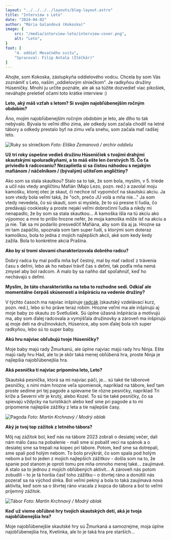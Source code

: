 ```yaml
---
layout: "../../../../layouts/blog-layout.astro"
title: "Interview s Leto"
date: "2024-04-02"
author: "Mária Galandová (Kokoska)"
image: {
    src: "/media/interview-leto/interview-cover.png",
    alt: "Leto",
}
foot: [
    "4. oddiel Mesačného svitu",
    "Spracoval: Filip Antala (Ítéčkár)"
]
---
```


Ahojte, som Kokoska, zástupkyňa oddielového vodcu. Chcela by som Vás zoznámiť s Leto, naším „oddielovým slniečkom“. Je radkyňou družiny Húseničky. Mnohí ju určite poznáte, ale ak sa túžite dozvedieť viac pikošiek, neváhajte preletieť očami toto krátke interview :)

**Leto, aký máš vzťah s letom? Si svojím najobľúbenejším ročným obdobím?**

Áno, mojím najobľúbenejším ročným obdobím je leto, ale dlho to tak nebývalo. Bývala to veľmi dlho zima, ale odkedy som začala chodiť na letné tábory a odkedy prestalo byť na zimu veľa snehu, som začala mať radšej leto.

![Ruky so slniečkom](/media/interview-leto/J3D_20241020_105733_EZ.mod.jpg) 
*Foto: Eliška Zemanová / archív oddielu*

**Už tri roky úspešne vedieš družinu Húseničiek s tvojimi drahými skautskými spoluradkyňami, a to máš ešte len čerstvých 15. Čo ťa priviedlo k radcovaniu? Nezaplietla si sa čistou náhodou s nejakým mafiánom / náčelníkom / (bývalým) učiteľom angličtiny?**

Ako som sa stala skautkou? Stalo sa to tak, že som bola, myslím, v 5. triede a učil nás vtedy angličtinu Mafián (Majo Lezo, pozn. red.) a zavolal moju kamošku, ktorej otec je skaut, či nechce ísť vypomôcť na skautskú akciu. Ja som vtedy bola veľmi taká, že "och, prečo JU volá a mňa nie…" Ja som vtedy nevedela, čo sú skauti, som si myslela, že to sú presne tí ľudia, čo predávajú cookiesky a proste nejakí veľmi dobročinní ľudia a nikdy mi nenapadlo, že by som sa stala skautkou… A kamoška išla na tú akciu ako výpomoc a mne to prišlo hrozne nefér, že moja kamoška môže ísť na akciu a ja nie. Tak sa mi podarilo presvedčiť Mafiána, aby som šla aj ja. Hrozne sa mi tam zapáčilo, spoznala som tam super ľudí, s ktorými som doteraz kamoškou, bola to jedna z mojich najlepších akcií, aké som kedy kedy zažila. Bola to konkrétne akcia Prašina.

**Ako by si tromi slovami charakterizovala dobrého radcu?**

Dobrý radca by mal podľa mňa byť čestný, mal by mať radosť z trávenia času s deťmi, lebo ak ho nebaví tráviť čas s deťmi, tak podľa mňa nemá zmysel aby bol radcom. A malo by sa naňho dať spoľahnúť, keď ho nechávajú s deťmi.

**Myslím, že táto charakteristika na teba to rozhodne sedí. Odkiaľ ale momentálne čerpáš skúsenosti a inšpiráciu na vedenie družiny?**

V týchto časoch ma najviac inšpiruje [radcák](https://www.skauting.sk/skauti/vzdelavanie/system-vzdelavania/radcovsky-kurz/) (skautský vzdelávací kurz, pozn. red.), lebo si ho práve teraz robím. Hrozne veľmi ma ale inšpirujú aj moje baby zo skautu zo Svetlušiek. Sú úplne úžasná inšpirácia a motivujú ma, aby som ďalej radcovala a vymýšľala družinovky a zároveň ma inšpirujú aj moje deti na družinovkách, Húsenice, aby som ďalej bola ich super radkyňou, lebo sú to super baby.

**Akú hru najviac obľubujú tvoje Húseničky?**

Moje baby majú rady Žmurkanú, ale úplne najviac majú rady hru Ninja. Ešte majú rady hru Had, ale to je skôr taká menej obľúbená hra, proste Ninja je najlepšia najobľúbenejšia hra.

**Aká pesnička ti najviac pripomína leto, Leto?**

Skautská pesnička, ktorá sa mi najviac páči, je… sú také tie táborové pesničky, s nimi mám hrozne veľa spomienok, napríklad na tábore, keď tam proste sedíme pri tej pagode a spievame tie rôzne pesničky, napríklad Tri kríže a Severní vítr je krutý, alebo Kozel. To sú tie také pesničky, čo sa spievajú vždycky na turistikách alebo keď sme pri pagode a to mi pripomenie najlepšie zážitky z leta a tie najlepšie časy.

![Pagoda](/media/interview-leto/DSC_0369.JPG)
*Foto: Martin Krchnavý / Modrý oblak*


**Aký je tvoj top zážitok z letného tábora?**

Môj naj zážitok bol, keď nás na tábore 2023 zobrali o desiatej večer, dali nám málo času na pobalenie - mali sme si pobaliť veci na spánok a o desiatej sme sa trepali na kopec pri tábore. Potom, keď sme sa dotrepali, sme spali pod holým nebom. To bolo prvýkrát, čo som spala pod holým nebom a bol to jeden z mojich najlepších zážitkov - došla som na to, že spanie pod stanom je oproti tomu pre mňa omnoho menej také... zaujímavé. A stalo sa to jednou z mojich obľúbených aktivít…
A zároveň nás potom zobudili – to je tá horšia časť toho zážitku – o štvrtej ráno a donútili nás pozerať sa na východ slnka. Bol veľmi pekný a bola to taká zaujímavá nová aktivita, keď som sa o štvrtej ráno vracala z kopca do tábora a bol to veľmi príjemný zážitok.

![Tábor](/media/interview-leto/DSC_0699.JPG)
*Foto: Martin Krchnavý / Modrý oblak*

**Keď už vieme obľúbné hry tvojich skautských detí, aká je tvoja najobľúbenejšia hra?**

Moje najobľúbenejšie skautské hry sú Žmurkaná a samozrejme, moja úplne najobľúbenejšia hra, Kvetinka, ale to je taká hra pre starších...


